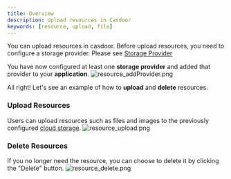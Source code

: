 ```yaml
---
title: Overview
description: Upload resources in Casdoor
keywords: [resource, upload, file]
---
```


You can upload resources in casdoor. Before upload resources, you need to configure a storage provider.
Please see [Storage Provider](/docs/provider/storage/overview)

You have now configured at least one **storage provider** and added that provider to your **application**.
![resource_addProvider.png](/img/resources/resource_addProvider.png)

All right! Let's see an example of how to **upload** and **delete** resources.

### Upload Resources

Users can upload resources such as files and images to the previously configured [cloud storage](/docs/provider/storage/overview).
![resource_upload.png](/img/resources/resource_upload.png)

### Delete Resources

If you no longer need the resource, you can choose to delete it by clicking the "Delete" button.
![resource_delete.png](/img/resources/resource_delete.png)
